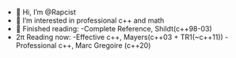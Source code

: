 - 👋 Hi, I’m @Rapcist
- 👀 I’m interested in professional c++ and math
- 🌱 Finished reading:
-Complete Reference, Shildt(c++98-03)
- 2π Reading now:
-Effective c++, Mayers(c++03 + TR1(~c++11))
-Professional c++, Marc Gregoire (c++20)
